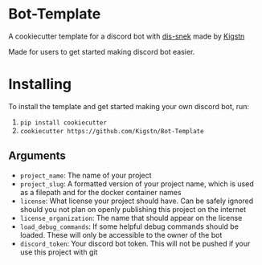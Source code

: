 # Bot-Template

A cookiecutter template for a discord bot with [dis-snek](https://github.com/Discord-Snake-Pit/Dis-Snek) made by [Kigstn](https://github.com/Kigstn)

Made for users to get started making discord bot easier.

# Installing

To install the template and get started making your own discord bot, run:

1) `pip install cookiecutter`
2) `cookiecutter https://github.com/Kigstn/Bot-Template`


## Arguments

- `project_name`: The name of your project
- `project_slug`: A formatted version of your project name, which is used as a filepath and for the docker container names
- `license`: What license your project should have. Can be safely ignored should you not plan on openly publishing this project on the internet
- `license_organization`: The name that should appear on the license
- `load_debug_commands`: If some helpful debug commands should be loaded. These will only be accessible to the owner of the bot
- `discord_token`: Your discord bot token. This will not be pushed if your use this project with git
